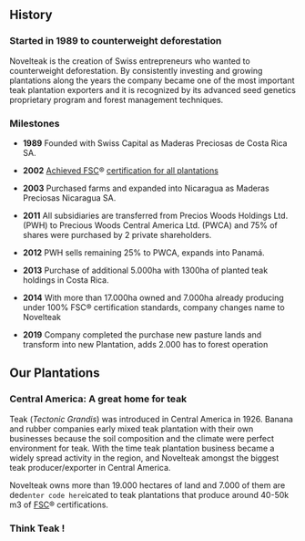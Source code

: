 ## History

### Started in 1989 to counterweight deforestation

Novelteak is the creation of Swiss entrepreneurs who wanted to counterweight deforestation. By consistently investing and growing plantations along the years the company became one of the most important teak plantation exporters and it is recognized by its advanced seed genetics proprietary program and forest management techniques.

### Milestones

-   **1989** Founded with Swiss Capital as Maderas Preciosas de Costa Rica SA.
    
-   **2002** [Achieved FSC](https://www.novelteak.com/certifications)® [certification for all plantations](https://www.novelteak.com/certifications)
    
-   **2003** Purchased farms and expanded into Nicaragua as Maderas Preciosas Nicaragua SA.
    
-   **2011** All subsidiaries are transferred from Precios Woods Holdings Ltd. (PWH) to Precious Woods Central America Ltd. (PWCA) and 75% of shares were purchased by 2 private shareholders.
    
-   **2012** PWH sells remaining 25% to PWCA, expands into Panamá.
    
-   **2013** Purchase of additional 5.000ha with 1300ha of planted teak holdings in Costa Rica.
    
-   **2014** With more than 17.000ha owned and 7.000ha already producing under 100% FSC® certification standards, company changes name to Novelteak
    
-   **2019** Company completed the purchase new pasture lands and transform into new Plantation, adds 2.000 has to forest operation

## Our Plantations

### Central America: A great home for teak

Teak (_Tectonic Grandis_) was introduced in Central America in 1926. Banana and rubber companies early mixed teak plantation with their own businesses because the soil composition and the climate were perfect environment for teak. With the time teak plantation business became a widely spread activity in the region, and Novelteak amongst the biggest teak producer/exporter in Central America.

Novelteak owns more than 19.000 hectares of land and 7.000 of them are ded`enter code here`icated to teak plantations that produce around 40-50k m3 of [FSC](https://www.novelteak.com/whatwedo)® certifications.

### Think Teak !
